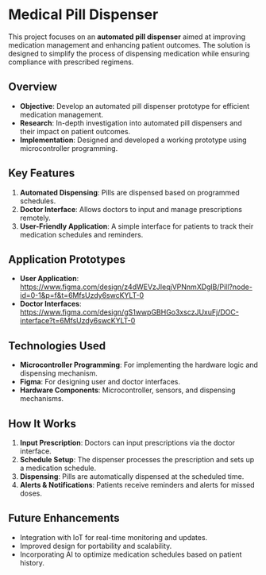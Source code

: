 # Medical Pill Dispenser

This project focuses on an **automated pill dispenser** aimed at improving medication management and enhancing patient outcomes. The solution is designed to simplify the process of dispensing medication while ensuring compliance with prescribed regimens.

## Overview

- **Objective**: Develop an automated pill dispenser prototype for efficient medication management.
- **Research**: In-depth investigation into automated pill dispensers and their impact on patient outcomes.
- **Implementation**: Designed and developed a working prototype using microcontroller programming.

## Key Features

1. **Automated Dispensing**: Pills are dispensed based on programmed schedules.
2. **Doctor Interface**: Allows doctors to input and manage prescriptions remotely.
3. **User-Friendly Application**: A simple interface for patients to track their medication schedules and reminders.

## Application Prototypes

- **User Application**: https://www.figma.com/design/z4dWEVzJIeqjVPNnmXDglB/Pill?node-id=0-1&p=f&t=6MfsUzdy6swcKYLT-0
- **Doctor Interfaces**: https://www.figma.com/design/gS1wwpGBHGo3xsczJUxuFj/DOC-interface?t=6MfsUzdy6swcKYLT-0

## Technologies Used

- **Microcontroller Programming**: For implementing the hardware logic and dispensing mechanism.
- **Figma**: For designing user and doctor interfaces.
- **Hardware Components**: Microcontroller, sensors, and dispensing mechanisms.

## How It Works

1. **Input Prescription**: Doctors can input prescriptions via the doctor interface.
2. **Schedule Setup**: The dispenser processes the prescription and sets up a medication schedule.
3. **Dispensing**: Pills are automatically dispensed at the scheduled time.
4. **Alerts & Notifications**: Patients receive reminders and alerts for missed doses.

## Future Enhancements

- Integration with IoT for real-time monitoring and updates.
- Improved design for portability and scalability.
- Incorporating AI to optimize medication schedules based on patient history.



